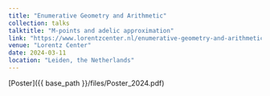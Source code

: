 ```yaml
---
title: "Enumerative Geometry and Arithmetic"
collection: talks
talktitle: "M-points and adelic approximation"
link: "https://www.lorentzcenter.nl/enumerative-geometry-and-arithmetic.html"
venue: "Lorentz Center"
date: 2024-03-11
location: "Leiden, the Netherlands"
---
```

[Poster]({{ base_path }}/files/Poster_2024.pdf)
